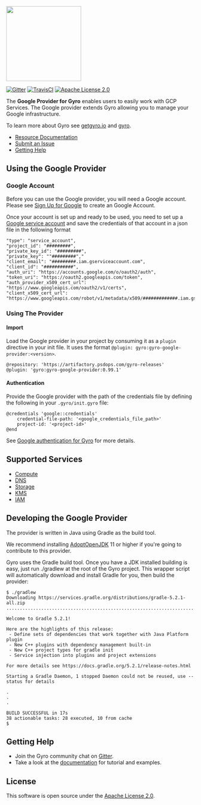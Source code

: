 <img src="https://github.com/perfectsense/gyro/blob/master/etc/gyro.png" height="200"/>

[![Gitter](https://img.shields.io/gitter/room/perfectsense/gyro)](https://gitter.im/perfectsense/gyro)
[![TravisCI](https://api.travis-ci.org/perfectsense/gyro-google-provider.svg?branch=master)](https://travis-ci.org/perfectsense/gyro-google-provider)
[![Apache License 2.0](https://img.shields.io/github/license/perfectsense/gyro-google-provider)](https://github.com/perfectsense/gyro-google-provider/blob/master/LICENSE)


The **Google Provider for Gyro** enables users to easily work with GCP Services. The Google provider extends Gyro allowing you to manage your Google infrastructure.

To learn more about Gyro see [getgyro.io](https://getgyro.io) and [gyro](https://github.com/perfectsense/gyro). 

* [Resource Documentation](https://gyro.dev/providers/google/index.html)
* [Submit an Issue](https://github.com/perfectsense/gyro-google-provider/issues)
* [Getting Help](#getting-help)

## Using the Google Provider

### Google Account ###

Before you can use the Google provider, you will need a Google account. Please see [Sign Up for Google](https://cloud.google.com/gcp/) to create an Google Account.

Once your account is set up and ready to be used, you need to set up a [Google service account](https://cloud.google.com/docs/authentication/getting-started) and save the credentials of that account in a json file in the following format

```
"type": "service_account",
"project_id": "#########",
"private_key_id": "#########",
"private_key": ""#########","
"client_email": "#########.iam.gserviceaccount.com",
"client_id": "###########",
"auth_uri": "https://accounts.google.com/o/oauth2/auth",
"token_uri": "https://oauth2.googleapis.com/token",
"auth_provider_x509_cert_url": "https://www.googleapis.com/oauth2/v1/certs",
"client_x509_cert_url": "https://www.googleapis.com/robot/v1/metadata/x509/#############.iam.gserviceaccount.com"
``` 

### Using The Provider ###

#### Import ####

Load the Google provider in your project by consuming it as a `plugin` directive in your init file. It uses the format `@plugin: gyro:gyro-google-provider:<version>`.

```shell
@repository: 'https://artifactory.psdops.com/gyro-releases'
@plugin: 'gyro:gyro-google-provider:0.99.1'
```

#### Authentication ####

Provide the Google provider with the path of the credentials file by defining the following in your `.gyro/init.gyro` file:

```
@credentials 'google::credentials'
    credential-file-path: '<google_credentials_file_path>'
    project-id: '<project-id>'
@end
```

See [Google authentication for Gyro](https://gyro.dev/providers/google/index.html#authentication) for more details.

## Supported Services

* [Compute](https://gyro.dev/providers/google/compute/index.html)
* [DNS](https://gyro.dev/providers/google/dns/index.html)
* [Storage](https://gyro.dev/providers/google/bucket/index.html)
* [KMS](https://gyro.dev/providers/google/kms/index.html)
* [IAM](https://gyro.dev/providers/google/iam/index.html)

## Developing the Google Provider

The provider is written in Java using Gradle as the build tool.

We recommend installing [AdoptOpenJDK](https://adoptopenjdk.net/) 11 or higher if you're going to contribute to this provider. 

Gyro uses the Gradle build tool. Once you have a JDK installed building is easy, just run ./gradlew at the root of the Gyro project. This wrapper script will automatically download and install Gradle for you, then build the provider:
```shell
$ ./gradlew
Downloading https://services.gradle.org/distributions/gradle-5.2.1-all.zip
..............................................................................................................................

Welcome to Gradle 5.2.1!

Here are the highlights of this release:
 - Define sets of dependencies that work together with Java Platform plugin
 - New C++ plugins with dependency management built-in
 - New C++ project types for gradle init
 - Service injection into plugins and project extensions

For more details see https://docs.gradle.org/5.2.1/release-notes.html

Starting a Gradle Daemon, 1 stopped Daemon could not be reused, use --status for details

.
.
.

BUILD SUCCESSFUL in 17s
38 actionable tasks: 28 executed, 10 from cache
$
```

## Getting Help

* Join the Gyro community chat on [Gitter](https://gitter.im/perfectsense/gyro).
* Take a look at the [documentation](https://gyro.dev/providers/google/index.html) for tutorial and examples.

## License

This software is open source under the [Apache License 2.0](https://github.com/perfectsense/gyro-google-provider/blob/master/LICENSE).
